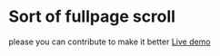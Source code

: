 # Sort of fullpage scroll
please you can contribute to make it better
<a href="https://adorable-boba-5059c3.netlify.app/"> Live demo </a>